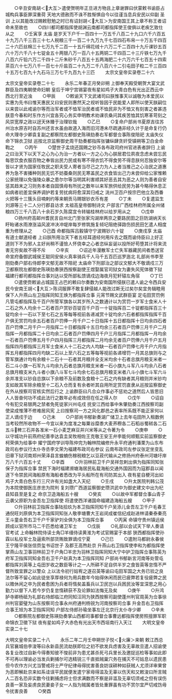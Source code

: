 <!-- { "loadSidebar": true } -->
　　○辛丑安南胡＜大互＞遣使贺明年正旦进方物且上章谢罪曰伏蒙敕书谕臣占城构兵事臣罪深重荷  天地大德赦而不诛不胜惭惧自今以往谨当息兵安民以仰副  圣训  上以其能改过赐敕慰勉之时已有诏封胡＜大互＞为安南国王其上章不称王者诏命未至故也
　　○四川都司都指挥使胡渊云南都司都指挥使王俊俱以老疾乞致仕从之
　　○壬寅享  太庙  是岁天下户千一百四十一万五千八百二十九口六千六百五十九万八千三百三十七人税粮三千一百二十九万九千七百四石布帛一十万五千四百二十六匹丝棉三十七万九千二百一十五斤绵花绒十六万二千二百四十九斤课钞五百六十万六千八十七锭金五十两银八万一百八十五两铜二千四百二十三斤铁七万九千八百六斤铅六万二千四十二斤朱砂千八百五十五两海肥二十六万六千七百五十四索茶百六十七万八千一百七十斤盐百二十九万二千八百六十二引屯田子粒二千三百四十五万七百九十九石马三万七千九百九十三匹
　　太宗文皇帝实录卷二十六


太宗文皇帝实录卷二十七
　　永乐二年春正月癸卯朔  上御奉天殿受朝贺大宴文武群臣及四夷朝使命妇朝  皇后于坤宁宫锡宴夜有星如鸡子大青白色有光出正西云中西北行至近浊
　　○甲辰
　　○敕谕天下文武诸司曰朕惟事天以诚敬为本爱民以实惠为先书曰惟天惠民又曰安民则惠然天之视听皆因于民能爱人即所以使天朕嗣位以来尝以此戒谕尔等而治军者或不恤军治民者或不恤民非为不恤又有刻害之者甚违朕意今春和时东作方兴宜各究心务实申明教术劝课农桑问其疾苦恤其饥寒革苛刻之风崇宽厚之政以迓天休臻于治理钦哉
　　○乙巳
　　○复命户部尚书夏原吉往苏州治水原吉时自苏州还言水虽由故道入海而旧河港未尽疏通非经久计于是命复行仍命大理寺少卿袁复副之都察院左都御史陈瑛劾奏右军都督佥事陈俊陪祀  太庙失仪命下锦衣卫狱  巡按北京监察御史周干劾奏都指挥张镛纵肆贪奸受镇朔等卫白金命鞫之
　　○丙午
　　○楚世子孟烧还国赐之钞币各布政司府州官进表者辞归  上谕之曰治天下以天下之心为心为治一方者以一方之心为心朕居君位夙夜念虑未尝忘民每思饮食衣服百物之奉皆出民力民或有寒不得衣饥不得食劳不得息朕何忍独安尔等皆以才贤为国家任牧民之职夫受人寄者当尽己之力为人上者当推己之心治民之道惠养为急不害播种则民无饥不妨蚕桑则民无寒盖民之衣食皆出己力未尝仰给公家惟赖公家统理以免强陵众暴之患尔尔等当明其利害顺其好恶去其为恶之人则为善者自安惩其趋末之习则务本者自固慎毋有所扰之数年以来军旅供给民劳为甚今略得休息正如病者初差宜保养调护若复劳扰病将愈深其归戒之  洮州卫百户按宗巴他立及西番火把等十三簇头目喃剌约等来朝贡马赐银钞衣币有差
　　○丁未
　　○复遣监生刘源等三十二人分行郡县访求  太祖高皇帝御制诗文  户部言广西桂林府所属全州储粮四万三千八百八十余石岁久陈腐宜令转输桂林府以给岁用从之
　　○戊申
　　○扬州府高邮州耆民言自州北门至张家沟湖岸两京之要路民田之巨防湖纳天长盱眙诸水雨潦涨溢风波冲决冲堤岸每岁修筑施复倾圮阻绝驿路伤损民田乞遣人相度重为修理从之
　　○己酉  命都指挥吕毅镇守宁波赐钞六十锭
　　○庚戌享  太庙  有道士献道经者  上曰朕所用治天下者五经耳道经何用斥去之既而谕侍臣曰上好正道则下不为邪人主好尚稍不谨憸人怀侥幸之心者恣纵妄诞以投所好苟堕其计将来流害无穷矣故不得不斥
　　○辛亥
　　○诏近年漫散军士亡失军器藏民间者悉送官  命宣府备御武城侯王聪同安侯火真率骑兵千人马千五百匹巡罗迤北  礼部尚书李至刚劾奏户部右侍郎李文郁无故不陪祀  太庙命下刑部治之部议文郁大不敬谪戍三万卫都察院左都御史陈瑛劾奏狭西按察副使王煜娶属官司狱女为妻失风宪体徵下狱  福建行都司都指挥佥事刘达以受所部私馈谪戍边海夜月犯轩辕左角宿
　　○丁巳
　　○遣使赍敕谕占城国王占巴的赖曰尔奏数为安南国所侵朕已遣人谕之令西兵安民今安南王胡＜大互＞陈词服罪不敢复肆侵越人能改过斯无过矣尔矣宜务辑睦用保下人升燕山左卫指挥同知王焕为都指挥佥事  元宵节赐文武群臣宴  定屯田赏罚例凡管屯都指挥及千百户所管军旗各以其岁所入之数通计以为赏罚一岁军士食米人十二石之外人均余十二石者百户赏钞百锭百千户百一十锭指挥百二十锭都指挥百三十锭均余十一石以下至七石之五等每等视前各递减赏十锭均余六石者都指挥指挥千百户俱无赏罚均余五石者百户罚俸一月千户二十日指挥十五日都指挥十日均余四石者百户罚俸二月千户一月指挥二十日都指挥十五日均余三石者百户罚俸三月千户二月指挥一月都指挥二十日均余二石者百户罚俸四月千户三月指挥二月都指挥一月均余一石者百户罚俸五月千户四月指挥三月都指挥二月均余无者百户罚俸六月千户五月指挥四月都指挥三月军士食米人十二石之内人均缺一石者百户罚俸七月千户六月指挥五月都指挥四月均缺二石以上至六石之五等每等视前各递增罚一月其总旗则与之管军旗通计均有余粮十二石十一石者其月粮并全支米均余十石者总旗月粮支米者一石二斗小旗一石军九斗均余九石者总旗月粮支米者一石小旗九斗军八斗均余八石者总旗月粮支米九斗者小旗八斗军七斗均余七石总旗月粮支米者八斗小旗七斗军六斗余并准支以钞自总旗以下余粮不及前数及食粮十二石之内有缺者其月粮则并米钞均支如故其军除余粮至十二石入仓而复有余者听其自用所定赏罚直隶从巡按监察御史在外从按察司官核实然后行之  上谕群臣曰凡合众作事必不惩劝之道然后人皆思旧人人皆奋何功不成此法行之数年必有成效但在任之得人尔
　　○戊午
　　○诏自今有犯交易银两之禁者免死徒家兴州屯戍  抚安江西给事中朱肇劾奏江西按察司副使梁成惟薄不修难居风宪  上曰按察司一方之风化郡邑之表率所系既不能正家何以正人谪戍于边
　　○己未
　　○户部尚书郁新奏湖广储卫上去年屯田所入租数例当考较然所收物不一今宜以来为度准之每粟谷糜黍大麦荞穄各二石稻谷蜀秫各二石五斗稗三石并各准米一石小麦芝麻豆并兴米等从之令著为令
　　○庚申
　　○以守城功升前燕府纪善李达袁圭吴牧相佐王克敬王安王弁李能何顺甄实前监察御史柯荣俱为给事中  擢宁国府学训导陈仲完为翰林院编修升永平府通判潘栗为山东布政司右参议行太仆寺丞李文荣为福建布政司右参议  云南布政司左参议张定坐变乱旧章下狱河南郑州荣泽县言蝗蝻伤稼税粮乞以豆菽代输从之修扬州府泰州河塘圩岸万八千六百五十丈
　　○辛酉
　　○升羽林前卫千户吴祥忽剌出俱为指挥同知张保子为指挥佥事  禁民下海时福建濒塘海居民私载海船交通外国因而为寇郡县以闻逐下令禁民间海船原有海船者悉改为平头船所在有司防其出入  夜有星自梗河出如鸡子大青白色东行三尺许有光如盏大入天纪
　　○壬戌
　　○升太医院判韩公茂为本院使御医庄彦忠为院判  复刘瓒广西道监察御史瓒洪武中为御史建文中出为杞县知县至是复之  命京卫造海船五十艘
　　○癸亥
　　○以故中军都督佥事山青子云袭父原职为金吾左卫指挥使  将遣使西洋诸国命福建造海船五艘
　　○甲子
　　○升羽林前卫指挥佥事陆拾玖为本卫指挥同知千户吴添儿金吾左卫千户毛春王通倪旺刘原俱为本卫指挥同知张人敬李塘曹大王岩闵成崔信纪成赵进林请秦泰秦亮王斗童金吾右卫千户千家驴刘全俱为本卫指挥佥事
　　○丙寅  命镇守贵州镇远侯顾成以官所市马二千匹悉给诸卫军士
　　○戊辰
　　○礼部以会试天下举人奏请官考试  上命翰林院侍读士角□羊缙侍读黄淮为考试官赐宴于本部  狭西都指挥使孙霖以私役军士及逼索所部货贿致罪谪戍宁夏
　　○己巳
　　○遣附马都尉永春侯王宁隆平侯张信赍玺书诏世子  及郡王高煦赴京  升燕山右卫指挥使李和为都指挥使掌燕山左卫事羽林前卫千户角□羊忠为羽林卫指挥同知大宁中护卫指挥佥事陈英为府军卫指挥同知金吾右卫千户赵真为本卫指挥同知  户部尚书郁新言河南等处管屯都指挥刘英等上屯田岁收之数臣等计之一人所耕不足自供半岁之食皆英等怠惰不严督所致宜罪之以警众  上以法令初行姑宥之遂召英等谕曰屯田军国之大务已验之良法尔等不留心如此徒坐享厚禄何为用兵数年今始得休闲而民已疲弊若复役疲弊之民以赡休闲之卒为民者愈困为兵者将惰矣盖畜兵以卫民岂以兵困民汝等宜深思之用心勤力以督下人若今岁仍复怠惰耕获不及论罪如法悔无及矣
　　○庚午
　　○升鸿胪寺卿杨砥为礼部右侍郎临江府同知汪同为狭西按察司副使蓬州判官周英为佥事徐州判官晏璧为山东按察司佥事永州府通判杨锐为河南按察司佥事  升金吾右卫指挥佥事王旭为本卫指挥同知  户部左侍郎孙瑜坐事左迁北京行太仆寺少卿
　　○辛未
　　○都察院左都御史陈瑛劾奏掌山西都司事都督佥事曹远都指挥使房照擅罪军职命锦衣卫徵下狱  夜有星如鸡子大赤色有光出天市西垣南行入天江
　　大明文皇帝实录二十七


大明文皇帝实录二十八
　　永乐二年二月壬申朔世子悦＜火廉＞来朝  敕江西总兵官襄城伯李浚等曰永新县民流劫朕即位之初不欲发兵虑害及无辜故旦遣人招谕使各复业改过自新今得奏知彼不悛前非为患尤甚杀死弓兵里长及邀捉巡检等事如此即不可再以理谕必当发兵剿捕尔可选精锐三千直抵贼巢穴务在捕灭不可姑息以遗民患但今农作方兴尤当警戒将士严守纪律毋得扰害善良妨误耕种如获贼人尤须详审果曾为恶即解赴京来如系诖误平民就便发遣宁家毋得滥及无辜以伤天和又敕浚曰所言贼人二百名恐非实数今往剿捕虑将士但求满数而不察是非滥及无辜切须戒之但有误伤良善一家及妄虏良民妻妾子女一人指为贼属者皆处重罪虽有功不赏尔宜严切戒饬毋令扰害良善
　　○癸酉
